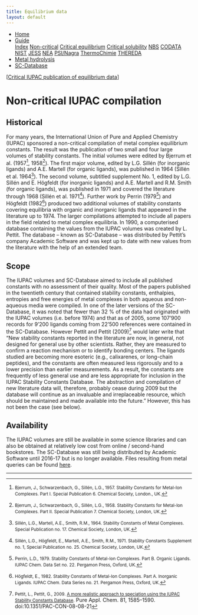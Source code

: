 ```yaml
---
title: Equilibrium data
layout: default
---
```

<ul>
  <li><a href="/">Home</a></li>
  <li class="dropdown">
    <a href="javascript:void(0)" class="dropbtn" class="active">Guide</a>
    <div class="dropdown-content">
      <a href="index.html">Index</a>
      <a class="active" href="noncritical.html">Non-critical</a>
      <a href="critical-equilibrium.html">Critical equilibrium</a>
      <a href="critical-solubility.html">Critical solubility</a>
      <a href="NBS.html">NBS</a>
      <a href="CODATA.html">CODATA</a>
      <a href="NIST.html">NIST</a>
      <a href="JESS.html">JESS</a>
      <a href="NEA.html">NEA</a>
      <a href="PSI.html">PSI/Nagra</a>
      <a href="thermochimie.html">ThermoChimie</a>
      <a href="THEREDA.html">THEREDA</a>
    </div>
  </li>
  <li><a href="/cost-nectar.html">Metal hydrolysis</a></li>
  <li><a href="/sc-database.html">SC-Database</a></li>
</ul>

[[Critical IUPAC publication of equilibrium data](critical-equilibrium.html)]

# Non-critical IUPAC compilation

## Historical

For many years, the International Union of Pure and Applied Chemistry (IUPAC) sponsored a non-critical compilation of metal complex equilibrium constants. The result was the publication of two small and four large volumes of stability constants. The initial volumes were edited by Bjerrum et al. (1957[^1], 1958[^2]). The first major volume, edited by L.G. Sillén (for inorganic ligands) and A.E. Martell (for organic ligands), was published in 1964 (Sillén et al. 1964[^3]). The second volume, subtitled supplement No. 1, edited by L.G. Sillén and E. Högfeldt (for inorganic ligands) and A.E. Martell and R.M. Smith (for organic ligands), was published in 1971 and covered the literature through 1968 (Sillén et al. 1971[^4]). Further work by Perrin (1979[^5]) and Högfeldt (1982[^6]) produced two additional volumes of stability constants covering equilibria with organic and inorganic ligands that appeared in the literature up to 1974. The larger compilations attempted to include all papers in the field related to metal complex equilibria. In 1990, a computerised database containing the values from the IUPAC volumes was created by L. Pettit. The database – known as SC-Database – was distributed by Pettit’s company Academic Software and was kept up to date with new values from the literature with the help of an extended team. 

## Scope

The IUPAC volumes and SC-Database aimed to include all published constants with no assessment of their quality. Most of the papers published in the twentieth century that contained stability constants, enthalpies, entropies and free energies of metal complexes in both aqueous and non-aqueous media were compiled. In one of the later versions of the SC-Database, it was noted that fewer than 32 % of the data had originated with the IUPAC volumes (i.e. before 1974) and that as of 2005, some 107’900 records for 9’200 ligands coming from 22’500 references were contained in the SC-Database. However Pettit and Pettit (2009)[^7] would later write that “New stability constants reported in the literature are now, in general, not designed for general use by other scientists. Rather, they are measured to confirm a reaction mechanism or to identify bonding centers. The ligands studied are becoming more esoteric (e.g., calixarenes, or long-chain peptides), and the constants are often measured less rigorously and to a lower precision than earlier measurements. As a result, the constants are frequently of less general use and are less appropriate for inclusion in the IUPAC Stability Constants Database. The abstraction and compilation of new literature data will, therefore, probably cease during 2009 but the database will continue as an invaluable and irreplaceable resource, which should be maintained and made available into the future.” However, this has not been the case (see below).

## Availability

The IUPAC volumes are still be available in some science libraries and can also be obtained at relatively low cost from online / second-hand bookstores. The SC-Database was still being distributed by Academic Software until 2016-17 but is no longer available. Files resulting from metal queries can be found [here](/sc-database.html).

---

[^1]: <small>Bjerrum, J., Schwarzenbach, G., Sillén, L.G., 1957. Stability Constants for Metal-Ion Complexes. Part I. Special Publication 6. Chemical Society, London., UK.</small>
[^2]: <small>Bjerrum, J., Schwarzenbach, G., Sillén, L.G., 1958. Stability Constants for Metal-Ion Complexes. Part II. Special Publication 7. Chemical Society, London, UK.</small>
[^3]: <small>Sillén, L.G., Martell, A.E., Smith, R.M., 1964. Stability Constants of Metal Complexes. Special Publication no. 17. Chemical Society, London, UK.</small>
[^4]: <small>Sillén, L.G., Högfeldt, E., Martell, A.E., Smith, R.M., 1971. Stability Constants Supplement no. 1, Special Publication no. 25. Chemical Society, London, UK.</small>
[^5]: <small>Perrin, L.D., 1979. Stability Constants of Metal-Ion Complexes. Part B. Organic Ligands. IUPAC Chem. Data Set no. 22. Pergamon Press, Oxford, UK.</small>
[^6]: <small>Högfeldt, E., 1982. Stability Constants of Metal-Ion Complexes. Part A. Inorganic Ligands. IUPAC Chem. Data Series no. 21. Pergamon Press, Oxford, UK.</small>
[^7]: <small>Pettit, L., Pettit, G., 2009. [A more realistic approach to speciation using the IUPAC Stability Constants Database]( https://doi.org/10.1351/PAC-CON-08-08-21).</small> Pure Appl. Chem. 81, 1585–1590. doi:10.1351/PAC-CON-08-08-21

